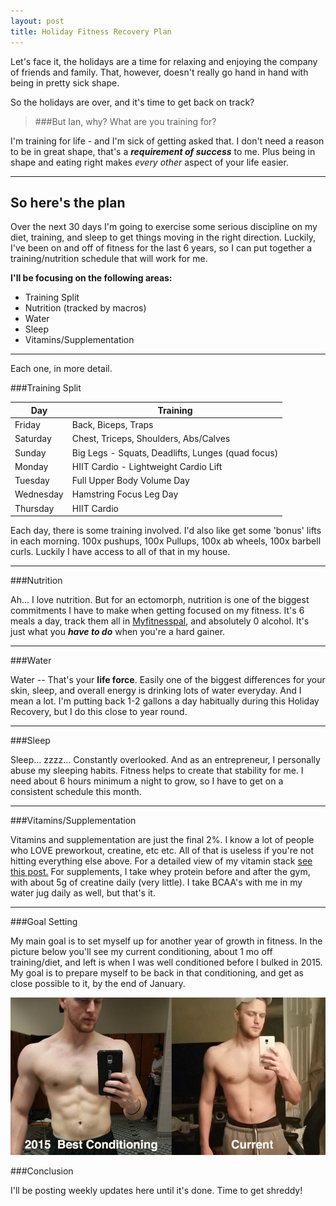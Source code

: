 ```yaml
---
layout: post
title: Holiday Fitness Recovery Plan 
---
```


Let's face it, the holidays are a time for relaxing and enjoying the company of friends and family. That, however, doesn't really go hand in hand with being in pretty sick shape.

So the holidays are over, and it's time to get back on track?

> ###But Ian, why? What are you training for?

I'm training for life - and I'm sick of getting asked that. I don't need a reason to be in great shape, that's a ***requirement of success*** to me. Plus being in shape and eating right makes *every other* aspect of your life easier.

---

So here's the plan
---

Over the next 30 days I'm going to exercise some serious discipline on my diet, training, and sleep to get things moving in the right direction. Luckily, I've been on and off of fitness for the last 6 years, so I can put together a training/nutrition schedule that will work for me.

**I'll be focusing on the following areas:**

* Training Split
* Nutrition (tracked by macros)
* Water
* Sleep
* Vitamins/Supplementation

---

Each one, in more detail.

###Training Split

<table>
<thead>
<th>Day</th>
<th>Training</th>
</thead>
<tbody>
<tr>
<td>Friday</td>
<td>Back, Biceps, Traps</td>
</tr>
<tr>
<td>Saturday</td>
<td>Chest, Triceps, Shoulders, Abs/Calves</td>
</tr>
<tr>
<td>Sunday</td>
<td>Big Legs - Squats, Deadlifts, Lunges (quad focus)</td>
</tr>
<tr>
<td>Monday</td>
<td>HIIT Cardio - Lightweight Cardio Lift</td>
</tr>
<tr>
<td>Tuesday</td>
<td>Full Upper Body Volume Day</td>
</tr>
<tr>
<td>Wednesday</td>
<td>Hamstring Focus Leg Day</td>
</tr>
<tr>
<td>Thursday</td>
<td>HIIT Cardio</td>
</tr>
</tbody>
</table>
<p>
Each day, there is some training involved. I'd also like get some 'bonus' lifts in each morning. 100x pushups, 100x Pullups, 100x ab wheels, 100x barbell curls. Luckily I have access to all of that in my house.
</p>

---

###Nutrition

Ah... I love nutrition. But for an ectomorph, nutrition is one of the biggest commitments I have to make when getting focused on my fitness. It's 6 meals a day, track them all in [Myfitnesspal](http://myfitnesspal.com), and absolutely 0 alcohol. It's just what you ***have to do*** when you're a hard gainer.

---


###Water

Water -- That's your **life force**. Easily one of the biggest differences for your skin, sleep, and overall energy is drinking lots of water everyday. And I mean a lot. I'm putting back 1-2 gallons a day habitually during this Holiday Recovery, but I do this close to year round.


---


###Sleep

Sleep... zzzz... Constantly overlooked. And as an entrepreneur, I personally abuse my sleeping habits. Fitness helps to create that stability for me. I need about 6 hours minimum a night to grow, so I have to get on a consistent schedule this month.

---


###Vitamins/Supplementation

Vitamins and supplementation are just the final 2%. I know a lot of people who LOVE preworkout, creatine, etc etc. All of that is useless if you're not hitting everything else above. For a detailed view of my vitamin stack [see this post.](https://www.instagram.com/p/8gA53JFwKj/?taken-by=igoldenfit) For supplements, I take whey protein before and after the gym, with about 5g of creatine daily (very little). I take BCAA's with me in my water jug daily as well, but that's it.

---

###Goal Setting

My main goal is to set myself up for another year of growth in fitness. In the picture below you'll see my current conditioning, about 1 mo off training/diet, and left is when I was well conditioned before I bulked in 2015. My goal is to prepare myself to be back in that conditioning, and get as close possible to it, by the end of January.

<img src="/img/progress.jpg">

###Conclusion

I'll be posting weekly updates here until it's done. Time to get shreddy!

